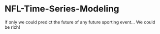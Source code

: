 # NFL-Time-Series-Modeling

If only we could predict the future of any future sporting event... We could be rich!
